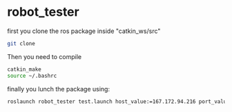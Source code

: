 # robot_tester

first you clone the ros package inside "catkin_ws/src"

```bash
git clone
```
Then you need to compile

```bash
catkin_make
source ~/.bashrc
```

finally you lunch the package using: 

```bash
roslaunch robot_tester test.launch host_value:=167.172.94.216 port_value:=5672 
```